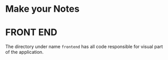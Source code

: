 # Make your Notes 

# FRONT END
The directory under name `frontend` has all code responsible for visual part of the application.